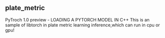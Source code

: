 ## plate_metric
PyTroch 1.0 preview - LOADING A PYTORCH MODEL IN C++
This is an sample of libtorch in plate metric learning inference,which can run in cpu or gpu!


